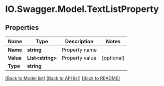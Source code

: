 # IO.Swagger.Model.TextListProperty
## Properties

Name | Type | Description | Notes
------------ | ------------- | ------------- | -------------
**Name** | **string** | Property name | 
**Value** | **List&lt;string&gt;** | Property value | [optional] 
**Type** | **string** |  | 

[[Back to Model list]](../README.md#documentation-for-models) [[Back to API list]](../README.md#documentation-for-api-endpoints) [[Back to README]](../README.md)

